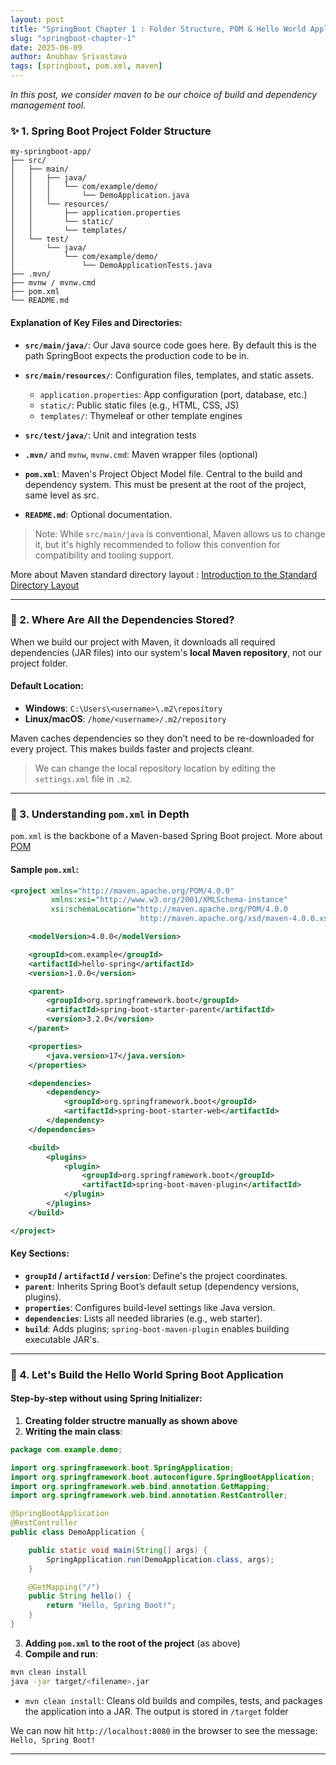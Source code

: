 ```yaml
---
layout: post
title: "SpringBoot Chapter 1 : Folder Structure, POM & Hello World Application"
slug: "springboot-chapter-1"
date: 2025-06-09
author: Anubhav Srivastava
tags: [springboot, pom.xml, maven]
---
```


*In this post, we consider maven to be our choice of build and dependency management tool.*

### ✨ 1. Spring Boot Project Folder Structure

```
my-springboot-app/
├── src/
│   ├── main/
│   │   ├── java/
│   │   │   └── com/example/demo/
│   │   │       └── DemoApplication.java
│   │   └── resources/
│   │       ├── application.properties
│   │       └── static/
│   │       └── templates/
│   └── test/
│       └── java/
│           └── com/example/demo/
│               └── DemoApplicationTests.java
├── .mvn/
├── mvnw / mvnw.cmd
├── pom.xml
└── README.md
```

#### Explanation of Key Files and Directories:

* **`src/main/java/`**: Our Java source code goes here. By default this is the path SpringBoot expects the production code to be in.
* **`src/main/resources/`**: Configuration files, templates, and static assets.

  * `application.properties`: App configuration (port, database, etc.)
  * `static/`: Public static files (e.g., HTML, CSS, JS)
  * `templates/`: Thymeleaf or other template engines
* **`src/test/java/`**: Unit and integration tests
* **`.mvn/`** and `mvnw`, `mvnw.cmd`: Maven wrapper files (optional)
* **`pom.xml`**: Maven's Project Object Model file. Central to the build and dependency system. This must be present at the root of the project, same level as src.
* **`README.md`**: Optional documentation.

> Note: While `src/main/java` is conventional, Maven allows us to change it, but it's highly recommended to follow this convention for compatibility and tooling support.

More about Maven standard directory layout : [Introduction to the Standard Directory Layout
](https://maven.apache.org/guides/introduction/introduction-to-the-standard-directory-layout.html)

---

### 📂 2. Where Are All the Dependencies Stored?

When we build our project with Maven, it downloads all required dependencies (JAR files) into our system's **local Maven repository**, not our project folder.

#### Default Location:

* **Windows**: `C:\Users\<username>\.m2\repository`
* **Linux/macOS**: `/home/<username>/.m2/repository`

Maven caches dependencies so they don't need to be re-downloaded for every project. This makes builds faster and projects cleanr.

> We can change the local repository location by editing the `settings.xml` file in `.m2`.

---

### 🔧 3. Understanding `pom.xml` in Depth

`pom.xml` is the backbone of a Maven-based Spring Boot project. More about [POM](https://maven.apache.org/guides/introduction/introduction-to-the-pom.html)

#### Sample `pom.xml`:

```xml
<project xmlns="http://maven.apache.org/POM/4.0.0"
         xmlns:xsi="http://www.w3.org/2001/XMLSchema-instance"
         xsi:schemaLocation="http://maven.apache.org/POM/4.0.0
                             http://maven.apache.org/xsd/maven-4.0.0.xsd">

    <modelVersion>4.0.0</modelVersion>

    <groupId>com.example</groupId>
    <artifactId>hello-spring</artifactId>
    <version>1.0.0</version>

    <parent>
        <groupId>org.springframework.boot</groupId>
        <artifactId>spring-boot-starter-parent</artifactId>
        <version>3.2.0</version>
    </parent>

    <properties>
        <java.version>17</java.version>
    </properties>

    <dependencies>
        <dependency>
            <groupId>org.springframework.boot</groupId>
            <artifactId>spring-boot-starter-web</artifactId>
        </dependency>
    </dependencies>

    <build>
        <plugins>
            <plugin>
                <groupId>org.springframework.boot</groupId>
                <artifactId>spring-boot-maven-plugin</artifactId>
            </plugin>
        </plugins>
    </build>

</project>
```

#### Key Sections:

* **`groupId` / `artifactId` / `version`**: Define's the project coordinates.
* **`parent`**: Inherits Spring Boot’s default setup (dependency versions, plugins).
* **`properties`**: Configures build-level settings like Java version.
* **`dependencies`**: Lists all needed libraries (e.g., web starter).
* **`build`**: Adds plugins; `spring-boot-maven-plugin` enables building executable JAR's.

---

### 🚀 4. Let's Build the Hello World Spring Boot Application

#### Step-by-step without using Spring Initializer:

1. **Creating folder structre manually as shown above**
2. **Writing the main class**:

```java
package com.example.demo;

import org.springframework.boot.SpringApplication;
import org.springframework.boot.autoconfigure.SpringBootApplication;
import org.springframework.web.bind.annotation.GetMapping;
import org.springframework.web.bind.annotation.RestController;

@SpringBootApplication
@RestController
public class DemoApplication {

    public static void main(String[] args) {
        SpringApplication.run(DemoApplication.class, args);
    }

    @GetMapping("/")
    public String hello() {
        return "Hello, Spring Boot!";
    }
}
```

3. **Adding `pom.xml` to the root of the project** (as above)
4. **Compile and run**:

```bash
mvn clean install
java -jar target/<filename>.jar
```
- `mvn clean install`: Cleans old builds and compiles, tests, and packages the application into a JAR. The output is stored in `/target` folder

We can now hit `http://localhost:8080` in the browser to see the message: `Hello, Spring Boot!`

---
